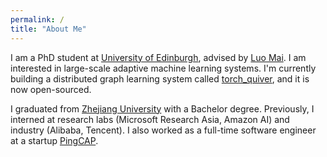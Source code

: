 ```yaml
---
permalink: /
title: "About Me"
---
```


I am a PhD student at [University of Edinburgh](https://www.ed.ac.uk/), advised by [Luo Mai](https://luomai.github.io/). I am interested in large-scale adaptive machine learning systems. I'm currently building a distributed graph learning system called [torch_quiver](https://github.com/quiver-team/torch-quiver), and it is now open-sourced.

I graduated from [Zhejiang University](https://www.zju.edu.cn/english/) with a Bachelor degree. Previously, I interned at research labs (Microsoft Research Asia, Amazon AI) and industry (Alibaba, Tencent). I also worked as a full-time software engineer at a startup [PingCAP](https://pingcap.com/).